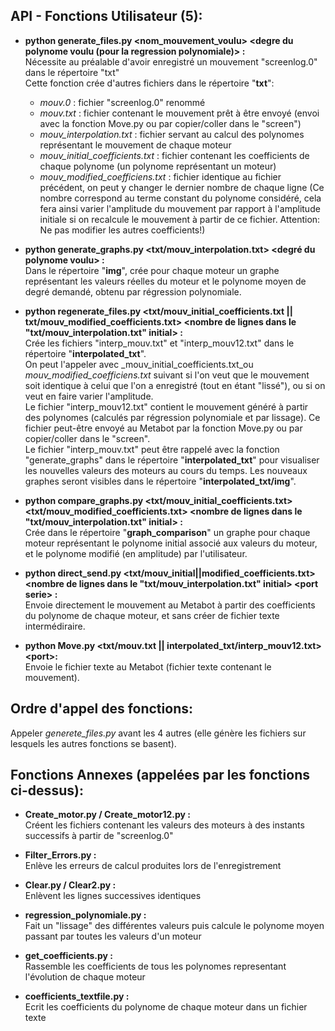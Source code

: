 
## API - Fonctions Utilisateur (5):

* __python generate_files.py \<nom_mouvement_voulu\> \<degre du polynome voulu (pour la regression polynomiale)\> :__   
Nécessite au préalable d'avoir enregistré un mouvement "screenlog.0" dans le répertoire "txt"   
Cette fonction crée d'autres fichiers dans le répertoire "__txt__":      
    * _mouv.0_ : fichier "screenlog.0" renommé
    * _mouv.txt_ : fichier contenant le mouvement prêt à être envoyé (envoi avec la fonction Move.py ou par copier/coller dans le "screen")
    * _mouv\_interpolation.txt_ : fichier servant au calcul des polynomes représentant le mouvement de chaque moteur
    * _mouv\_initial\_coefficients.txt_ : fichier contenant les coefficients de chaque polynome (un polynome représentant un moteur)
    * _mouv\_modified\_coefficiens.txt_ : fichier identique au fichier précédent, on peut y changer le dernier nombre de chaque ligne (Ce nombre correspond au terme constant du polynome considéré, cela fera ainsi varier l'amplitude du mouvement par rapport à l'amplitude initiale si on recalcule le mouvement à partir de ce fichier. Attention: Ne pas modifier les autres coefficients!)

* __python generate\_graphs.py \<txt/mouv\_interpolation.txt\> \<degré du polynome voulu\> :__   
Dans le répertoire "__img__", crée pour chaque moteur un graphe représentant les valeurs réelles du moteur et le polynome moyen de degré demandé, obtenu par régression polynomiale.

* __python regenerate_files.py \<txt/mouv_initial_coefficients.txt || txt/mouv_modified_coefficients.txt\> \<nombre de lignes dans le "txt/mouv_interpolation.txt" initial\> :__   
Crée les fichiers "interp_mouv.txt" et "interp_mouv12.txt" dans le répertoire "__interpolated_txt__".   
On peut l'appeler avec _mouv\_initial\_coefficients.txt_ou _mouv\_modified\_coefficiens.txt_ suivant si l'on veut que le mouvement soit identique à celui que l'on a enregistré (tout en étant "lissé"), ou si on veut en faire varier l'amplitude.     
Le fichier "interp_mouv12.txt" contient le mouvement généré à partir des polynomes (calculés par régression polynomiale et par lissage). Ce fichier peut-être envoyé au Metabot par la fonction Move.py ou par copier/coller dans le "screen".      
Le fichier "interp_mouv.txt" peut être rappelé avec la fonction "generate_graphs" dans le répertoire "__interpolated_txt__" pour visualiser les nouvelles valeurs des moteurs au cours du temps. Les nouveaux graphes seront visibles dans le répertoire "__interpolated_txt/img__".  


* __python compare_graphs.py \<txt/mouv_initial_coefficients.txt\> \<txt/mouv_modified_coefficients.txt\> \<nombre de lignes dans le "txt/mouv_interpolation.txt" initial\> :__   
Crée dans le répertoire "__graph_comparison__" un graphe pour chaque moteur représentant le polynome initial associé aux valeurs du moteur, et le polynome modifié (en amplitude) par l'utilisateur.


* __python direct_send.py \<txt/mouv_initial||modified_coefficients.txt\> \<nombre de lignes dans le "txt/mouv_interpolation.txt" initial\> \<port serie\> :__   
Envoie directement le mouvement au Metabot à partir des coefficients du polynome de chaque moteur, et sans créer de fichier texte intermédiraire.   

* __python Move.py \<txt/mouv.txt || interpolated_txt/interp_mouv12.txt\> \<port\>:__   
Envoie le fichier texte au Metabot (fichier texte contenant le mouvement).




## Ordre d'appel des fonctions:

Appeler _generete\_files.py_ avant les 4 autres (elle génère les fichiers sur lesquels les autres fonctions se basent).




## Fonctions Annexes (appelées par les fonctions ci-dessus):

* __Create_motor.py / Create_motor12.py :__   
Créent les fichiers contenant les valeurs des moteurs à des instants successifs à partir de "screenlog.0"

* __Filter_Errors.py :__  
Enlève les erreurs de calcul produites lors de l'enregistrement

* __Clear.py / Clear2.py :__   
Enlèvent les lignes successives identiques

* __regression_polynomiale.py :__   
Fait un "lissage" des différentes valeurs puis calcule le polynome moyen passant par toutes les valeurs d'un moteur

* __get_coefficients.py :__   
Rassemble les coefficients de tous les polynomes representant l'évolution de chaque moteur

* __coefficients_textfile.py :__   
Ecrit les coefficients du polynome de chaque moteur dans un fichier texte